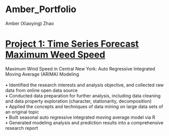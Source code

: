 # Amber_Portfolio
Amber (Xiaoying) Zhao

# [Project 1: Time Series Forecast Maximum Weed Speed](https://github.com/amberxzhao/Time-Series-Forecast-Maximum-Weed-Speed)

Maximum Wind Speed in Central New York: Auto Regressive Integrated Moving Average (ARIMA) Modeling <br />	
•	Identified the research interests and analysis objective, and collected raw data from online open data source <br />
•	Conducted data preparation for further analysis, including data cleaning and data property exploration (character, stationarity, decomposition) <br />
•	Applied the concepts and techniques of data mining on large data sets of an original topic <br />
•	Built seasonal auto regressive integrated moving average model via R <br />
•	Generated modeling analysis and prediction results into a comprehensive research report <br />
